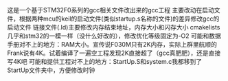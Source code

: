 这是一个基于STM32F0系列的gcc相关文件改出来的gcc工程
主要改动在启动文件，根据两种mcu的keil的启动文件(类似startup.s名称的文件)的差异修改gcc的启动文件
链接文件(.ld)主要修改内存结束地址，内存大小和闪存大小
cmakelists几乎和stm32的一模一样（没什么好改的），修改优化等级固定为-O2
可能和数据手册对不上的地方：RAM大小。宣传说F030M只有2K内存，实际上群里航顺的Frank说有4K。试着编译了一遍空工程发现2K直接超了（gcc真肥肥），还是直接写4K吧
可能和提供工程对不上的地方：StartUp.S和system.c我都移到了StartUp文件夹中，方便修改时钟
